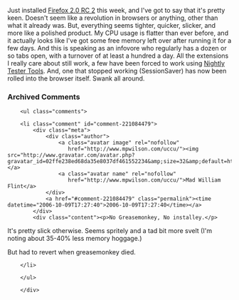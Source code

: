 Just installed [Firefox 2.0 RC 2][ff] this week, and I've got to say that it's pretty keen.  Doesn't seem like a revolution in browsers or anything, other than what it already was.  But, everything seems tighter, quicker, slicker, and more like a polished product.  My CPU usage is flatter than ever before, and it actually looks like I've got some free memory left over after running it for a few days.  And this is speaking as an infovore who regularly has a dozen or so tabs open, with a turnover of at least a hundred a day.  All the extensions I really care about still work, a few have been forced to work using [Nightly Tester Tools][ntt].  And, one that stopped working (SessionSaver) has now been rolled into the browser itself.  Swank all around.

[ntt]: http://users.blueprintit.co.uk/~dave/web/firefox/nightly
[ff]: http://www.mozilla.org/projects/bonecho/all-rc.html

<div id="comments" class="comments archived-comments">
            <h3>Archived Comments</h3>
            
        <ul class="comments">
            
        <li class="comment" id="comment-221084479">
            <div class="meta">
                <div class="author">
                    <a class="avatar image" rel="nofollow" 
                       href="http://www.mpwilson.com/uccu/"><img src="http://www.gravatar.com/avatar.php?gravatar_id=02ffe238ed68da35e8037df461552234&amp;size=32&amp;default=http://mediacdn.disqus.com/1320279820/images/noavatar32.png"/></a>
                    <a class="avatar name" rel="nofollow" 
                       href="http://www.mpwilson.com/uccu/">Mad William Flint</a>
                </div>
                <a href="#comment-221084479" class="permalink"><time datetime="2006-10-09T17:27:40">2006-10-09T17:27:40</time></a>
            </div>
            <div class="content"><p>No Greasemonkey, No installey.</p>

<p>It's pretty slick otherwise.  Seems spritely and a tad bit more svelt (I'm noting about 35-40% less memory hoggage.)</p>

<p>But had to revert when greasemonkey died.</p></div>
            
        </li>
    
        </ul>
    
        </div>
    